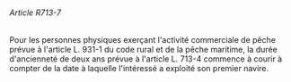 ###### Article R713-7

Pour les personnes physiques exerçant l'activité commerciale de pêche prévue à l'article L. 931-1 du code rural et de la pêche maritime, la durée d'ancienneté de deux ans prévue à l'article L. 713-4 commence à courir à compter de la date à laquelle l'intéressé a exploité son premier navire.

